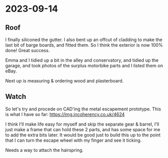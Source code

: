 # 2023-09-14

## Roof

I finally siliconed the gutter. I also bent up an offcut of cladding to make the last bit of barge boards, and fitted them.
So I think the exterior is now 100% done! Great success.

Emma and I tidied up a bit in the alley and conservatory, and tidied up the garage, and took photos of the surplus
motorbike parts and I listed them on eBay.

Next up is measuring & ordering wood and plasterboard.

## Watch

So let's try and procede on CAD'ing the metal escapement prototype. This is what I have so far: https://img.incoherency.co.uk/4624

I think I'll make life easy for myself and skip the separate gear & barrel, I'll just make a frame that can hold these 2 parts,
and has some space for me to add the extra bits later. It would be good just to build this up to the point that I can turn the
escape wheel with my finger and see it ticking.

Needs a way to attach the hairspring.
